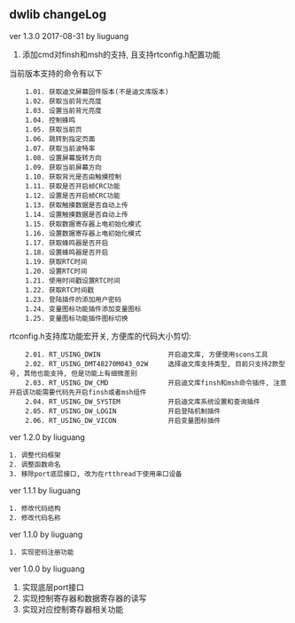 ## dwlib changeLog ##

ver 1.3.0 2017-08-31 by liuguang 
1. 添加cmd对finsh和msh的支持, 且支持rtconfig.h配置功能

当前版本支持的命令有以下
~~~
    1.01. 获取迪文屏幕固件版本(不是迪文库版本)
    1.02. 获取当前背光亮度
    1.03. 设置当前背光亮度
    1.04. 控制蜂鸣
    1.05. 获取当前页
    1.06. 跳转到指定页面
    1.07. 获取当前波特率
    1.08. 设置屏幕旋转方向
    1.09. 获取当前屏幕方向
    1.10. 获取背光是否由触摸控制
    1.11. 获取是否开启帧CRC功能
    1.12. 设置是否开启帧CRC功能
    1.13. 获取触摸数据是否自动上传
    1.14. 设置触摸数据是否自动上传
    1.15. 获取数据寄存器上电初始化模式
    1.16. 设置数据寄存器上电初始化模式
    1.17. 获取蜂鸣器是否开启
    1.18. 设置蜂鸣器是否开启
    1.19. 获取RTC时间
    1.20. 设置RTC时间
    1.21. 使用时间戳设置RTC时间
    1.22. 获取RTC时间戳
    1.23. 登陆插件的添加用户密码
    1.24. 变量图标功能插件添加变量图标
    1.25. 变量图标功能插件图标切换
~~~

rtconfig.h支持库功能宏开关, 方便库的代码大小剪切:
~~~
    2.01. RT_USING_DWIN                 开启迪文库, 方便使用scons工具
    2.02. RT_USING_DMT48270M043_02W     选择迪文库支持类型, 目前只支持2款型号, 其他也能支持, 但是功能上有细微差别
    2.03. RT_USING_DW_CMD               开启迪文库finsh和msh命令插件, 注意开启该功能需要代码先开启finsh或者msh组件
    2.04. RT_USING_DW_SYSTEM            开启迪文库系统设置和查询插件
    2.05. RT_USING_DW_LOGIN             开启登陆机制插件
    2.06. RT_USING_DW_VICON             开启变量图标插件
~~~

ver 1.2.0 by liuguang
~~~
1. 调整代码框架
2. 调整函数命名
3. 移除port底层接口, 改为在rtthread下使用串口设备
~~~

ver 1.1.1 by liuguang
~~~
1. 修改代码结构
2. 修改代码名称
~~~

ver 1.1.0 by liuguang
~~~
1. 实现密码注册功能
~~~

ver 1.0.0 by liuguang
1. 实现底层port接口
2. 实现控制寄存器和数据寄存器的读写
3. 实现对应控制寄存器相关功能
